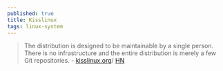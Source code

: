 ```yaml
---
published: true
title: Kisslinux
tags: linux-system
---
```

> The distribution is designed to be maintainable by a single person. There is no infrastructure and the entire distribution is merely a few Git repositories. - [kisslinux.org](https://kisslinux.org/blog/20210711a)/ [HN](https://news.ycombinator.com/item?id=27945792)
